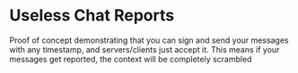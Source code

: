 # Useless Chat Reports
Proof of concept demonstrating that you can sign and send your messages with any timestamp, and servers/clients just accept it. This means if your messages get reported, the context will be completely scrambled
